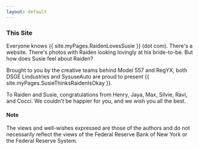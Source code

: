```yaml
---
layout: default
---
```


### This Site

Everyone knows {{ site.myPages.RaidenLovesSusie }} (dot com). There's a
website. There's photos with Raiden looking lovingly at his bride-to-be.
But how does Susie feel about Raiden?

Brought to you by the creative teams behind Model 557 and RegYX, both
DSGE Lindustries and SysuseAuto are proud to present
{{ site.myPages.SusieThinksRaidenIsOkay }}.

To Raiden and Susie, congratulations from Henry, Jaya, Max, Silvie,
Ravi, and Cocci. We couldn't be happier for you, and we wish you all the
best.

#### Note

The views and well-wishes expressed are those of the authors and do not
necessarily reflect the views of the Federal Reserve Bank of New York or
the Federal Reserve System.
